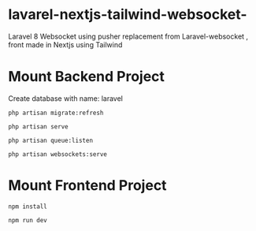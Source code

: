 # lavarel-nextjs-tailwind-websocket-
Laravel 8 Websocket using pusher replacement from Laravel-websocket , front made in Nextjs using Tailwind

# Mount Backend Project

Create database with name: laravel

`php artisan migrate:refresh`

`php artisan serve`

`php artisan queue:listen`

`php artisan websockets:serve`

# Mount Frontend Project

`npm install`

`npm run dev`
